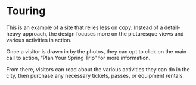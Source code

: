 # Touring

This is an example of a site that relies less on copy. Instead of a detail-heavy approach, the design focuses more on the picturesque views and various activities in action.

Once a visitor is drawn in by the photos, they can opt to click on the main call to action, “Plan Your Spring Trip” for more information.

From there, visitors can read about the various activities they can do in the city, then purchase any necessary tickets, passes, or equipment rentals.
